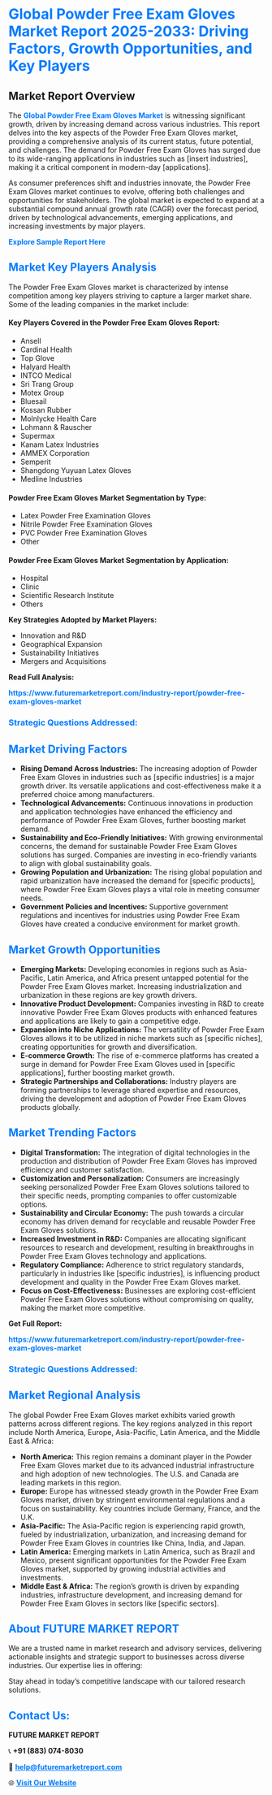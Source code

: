 <h1 style="color: #007BFF;">Global Powder Free Exam Gloves Market Report 2025-2033: Driving Factors, Growth Opportunities, and Key Players</h1>

<section id="overview">
<h2>Market Report Overview</h2>
<p>The <a href="https://www.futuremarketreport.com/industry-report/powder-free-exam-gloves-market" style="color: #007BFF; text-decoration: none;"><strong>Global Powder Free Exam Gloves Market</strong></a> is witnessing significant growth, driven by increasing demand across various industries. This report delves into the key aspects of the Powder Free Exam Gloves market, providing a comprehensive analysis of its current status, future potential, and challenges. The demand for Powder Free Exam Gloves has surged due to its wide-ranging applications in industries such as [insert industries], making it a critical component in modern-day [applications].</p>
<p>As consumer preferences shift and industries innovate, the Powder Free Exam Gloves market continues to evolve, offering both challenges and opportunities for stakeholders. The global market is expected to expand at a substantial compound annual growth rate (CAGR) over the forecast period, driven by technological advancements, emerging applications, and increasing investments by major players.</p>
</section>

<section id="overview">
<p><a href="https://www.futuremarketreport.com/request-sample/reportId=78365" style="color: #007BFF; text-decoration: none;"><strong>Explore Sample Report Here</strong></a></p>
</section>

<section id="key-players">
<h2 style="color: #007BFF;">Market Key Players Analysis</h2>
<p>The Powder Free Exam Gloves market is characterized by intense competition among key players striving to capture a larger market share. Some of the leading companies in the market include:</p>
<h4>Key Players Covered in the Powder Free Exam Gloves Report:</h4>
<ul><li>Ansell</li><li>Cardinal Health</li><li>Top Glove</li><li>Halyard Health</li><li>INTCO Medical</li><li>Sri Trang Group</li><li>Motex Group</li><li>Bluesail</li><li>Kossan Rubber</li><li>Molnlycke Health Care</li><li>Lohmann &amp; Rauscher</li><li>Supermax</li><li>Kanam Latex Industries</li><li>AMMEX Corporation</li><li>Semperit</li><li>Shangdong Yuyuan Latex Gloves</li><li>Medline Industries</li></ul>
<h4>Powder Free Exam Gloves Market Segmentation by Type:</h4>
<ul><li>Latex Powder Free Examination Gloves</li><li>Nitrile Powder Free Examination Gloves</li><li>PVC Powder Free Examination Gloves</li><li>Other</li></ul>

<h4>Powder Free Exam Gloves Market Segmentation by Application:</h4>
<ul><li>Hospital</li><li>Clinic</li><li>Scientific Research Institute</li><li>Others</li></ul>
<p><strong>Key Strategies Adopted by Market Players:</strong></p>
<ul>
<li>Innovation and R&D</li>
<li>Geographical Expansion</li>
<li>Sustainability Initiatives</li>
<li>Mergers and Acquisitions</li>
</ul>
</section>

<section>
<p><strong>Read Full Analysis: </strong></p><a href="https://www.futuremarketreport.com/industry-report/powder-free-exam-gloves-market" style="color: #007BFF; text-decoration: none;"><strong>https://www.futuremarketreport.com/industry-report/powder-free-exam-gloves-market</strong></a>
<h3 style="color: #007BFF;">Strategic Questions Addressed:</h3>
</section>

<section id="driving-factors">
<h2 style="color: #007BFF;">Market Driving Factors</h2>
<ul>
<li><strong>Rising Demand Across Industries:</strong> The increasing adoption of Powder Free Exam Gloves in industries such as [specific industries] is a major growth driver. Its versatile applications and cost-effectiveness make it a preferred choice among manufacturers.</li>
<li><strong>Technological Advancements:</strong> Continuous innovations in production and application technologies have enhanced the efficiency and performance of Powder Free Exam Gloves, further boosting market demand.</li>
<li><strong>Sustainability and Eco-Friendly Initiatives:</strong> With growing environmental concerns, the demand for sustainable Powder Free Exam Gloves solutions has surged. Companies are investing in eco-friendly variants to align with global sustainability goals.</li>
<li><strong>Growing Population and Urbanization:</strong> The rising global population and rapid urbanization have increased the demand for [specific products], where Powder Free Exam Gloves plays a vital role in meeting consumer needs.</li>
<li><strong>Government Policies and Incentives:</strong> Supportive government regulations and incentives for industries using Powder Free Exam Gloves have created a conducive environment for market growth.</li>
</ul>
</section>

<section id="growth-opportunities">
<h2 style="color: #007BFF;">Market Growth Opportunities</h2>
<ul>
<li><strong>Emerging Markets:</strong> Developing economies in regions such as Asia-Pacific, Latin America, and Africa present untapped potential for the Powder Free Exam Gloves market. Increasing industrialization and urbanization in these regions are key growth drivers.</li>
<li><strong>Innovative Product Development:</strong> Companies investing in R&D to create innovative Powder Free Exam Gloves products with enhanced features and applications are likely to gain a competitive edge.</li>
<li><strong>Expansion into Niche Applications:</strong> The versatility of Powder Free Exam Gloves allows it to be utilized in niche markets such as [specific niches], creating opportunities for growth and diversification.</li>
<li><strong>E-commerce Growth:</strong> The rise of e-commerce platforms has created a surge in demand for Powder Free Exam Gloves used in [specific applications], further boosting market growth.</li>
<li><strong>Strategic Partnerships and Collaborations:</strong> Industry players are forming partnerships to leverage shared expertise and resources, driving the development and adoption of Powder Free Exam Gloves products globally.</li>
</ul>
</section>

<section id="trending-factors">
<h2 style="color: #007BFF;">Market Trending Factors</h2>
<ul>
<li><strong>Digital Transformation:</strong> The integration of digital technologies in the production and distribution of Powder Free Exam Gloves has improved efficiency and customer satisfaction.</li>
<li><strong>Customization and Personalization:</strong> Consumers are increasingly seeking personalized Powder Free Exam Gloves solutions tailored to their specific needs, prompting companies to offer customizable options.</li>
<li><strong>Sustainability and Circular Economy:</strong> The push towards a circular economy has driven demand for recyclable and reusable Powder Free Exam Gloves solutions.</li>
<li><strong>Increased Investment in R&D:</strong> Companies are allocating significant resources to research and development, resulting in breakthroughs in Powder Free Exam Gloves technology and applications.</li>
<li><strong>Regulatory Compliance:</strong> Adherence to strict regulatory standards, particularly in industries like [specific industries], is influencing product development and quality in the Powder Free Exam Gloves market.</li>
<li><strong>Focus on Cost-Effectiveness:</strong> Businesses are exploring cost-efficient Powder Free Exam Gloves solutions without compromising on quality, making the market more competitive.</li>
</ul>
</section>

<section>
<p><strong>Get Full Report: </strong></p><a href="https://www.futuremarketreport.com/industry-report/powder-free-exam-gloves-market" style="color: #007BFF; text-decoration: none;"><strong>https://www.futuremarketreport.com/industry-report/powder-free-exam-gloves-market</strong></a>
<h3 style="color: #007BFF;">Strategic Questions Addressed:</h3>
</section>


<section id="regional-analysis">
<h2 style="color: #007BFF;">Market Regional Analysis</h2>
<p>The global Powder Free Exam Gloves market exhibits varied growth patterns across different regions. The key regions analyzed in this report include North America, Europe, Asia-Pacific, Latin America, and the Middle East & Africa:</p>
<ul>
<li><strong>North America:</strong> This region remains a dominant player in the Powder Free Exam Gloves market due to its advanced industrial infrastructure and high adoption of new technologies. The U.S. and Canada are leading markets in this region.</li>
<li><strong>Europe:</strong> Europe has witnessed steady growth in the Powder Free Exam Gloves market, driven by stringent environmental regulations and a focus on sustainability. Key countries include Germany, France, and the U.K.</li>
<li><strong>Asia-Pacific:</strong> The Asia-Pacific region is experiencing rapid growth, fueled by industrialization, urbanization, and increasing demand for Powder Free Exam Gloves in countries like China, India, and Japan.</li>
<li><strong>Latin America:</strong> Emerging markets in Latin America, such as Brazil and Mexico, present significant opportunities for the Powder Free Exam Gloves market, supported by growing industrial activities and investments.</li>
<li><strong>Middle East & Africa:</strong> The region’s growth is driven by expanding industries, infrastructure development, and increasing demand for Powder Free Exam Gloves in sectors like [specific sectors].</li>
</ul>
</section>

<footer>
<h2 style="color: #007BFF;">About FUTURE MARKET REPORT</h2>
<p>We are a trusted name in market research and advisory services, delivering actionable insights and strategic support to businesses across diverse industries. Our expertise lies in offering:</p>

<p>Stay ahead in today’s competitive landscape with our tailored research solutions.</p>

<h2 style="color: #007BFF;">Contact Us:</h2>
<p><strong>FUTURE MARKET REPORT</strong></p>
<p>📞 <strong>+91 (883) 074-8030</strong></p>
<p>📧 <strong><a href="mailto:help@futuremarketreport.com" style="color: #007BFF;">help@futuremarketreport.com</a></strong></p>
<p>🌐 <strong><a href="https://www.futuremarketreport.com/" style="color: #007BFF;">Visit Our Website</a></strong></p>
</footer>